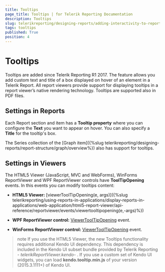 ```yaml
---
title: Tooltips
page_title: Tooltips | for Telerik Reporting Documentation
description: Tooltips
slug: telerikreporting/designing-reports/adding-interactivity-to-reports/tooltips
tags: tooltips
published: True
position: 4
---
```


# Tooltips



Tooltips are added since Telerik Reporting R1 2017.         The feature allows you add custom text and title of a box displayed on hover of an element in a Telerik Report.         All report viewers provide support for displaying tooltips in a report viewer’s native rendering technology. Tooltips are supported also in PDF files.       

## Settings in Reports

Each Report section and item has a __Tooltip property__  where you can configure the __Text__  you want to appear on hover.           You can also specify a __Title__  for the tooltip's box.         

The Series collection of the [Graph item]({%slug telerikreporting/designing-reports/report-structure/graph/overview%}) also has support for tooltips.         

## Settings in Viewers

The HTML5 Viewer (JavaScript, MVC and WebForms), WinForms ReportViewer and WPF ReportViewer controls have __ToolTipOpening__  events.           In this events you can modify tooltips content:         

* __HTML5 Viewer:__ [viewerToolTipOpening(e, args)]({%slug telerikreporting/using-reports-in-applications/display-reports-in-applications/web-application/html5-report-viewer/api-reference/reportviewer/events/viewertooltipopening(e,-args)%})

* __WPF ReportViewer control:__  [ViewerToolTipOpening](/reporting/api/Telerik.ReportViewer.Wpf.ReportViewer#Telerik_ReportViewer_Wpf_ReportViewer_ViewerToolTipOpening)  event.             

* __WinForms ReportViewer control:__  [ViewerToolTipOpening](/reporting/api/Telerik.ReportViewer.WinForms.ReportViewerBase#Telerik_ReportViewer_WinForms_ReportViewerBase_ViewerToolTipOpening)  event.             

>note If you use the HTML5 Viewer, the new Tooltips functionality requires additional Kendo UI dependency.             This dependency is included in the Kendo UI subset bundle provided by Telerik Reporting -  *telerikReportViewer.kendo-* .           If you use a custom set of Kendo UI widgets, you can load  __kendo.tooltip.min.js__  of your version (2015.3.1111+) of Kendo UI.           


